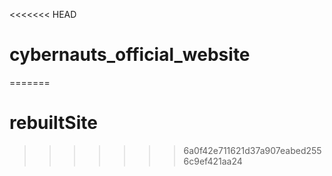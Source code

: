 <<<<<<< HEAD
# cybernauts_official_website
=======
# rebuiltSite
>>>>>>> 6a0f42e711621d37a907eabed2556c9ef421aa24
